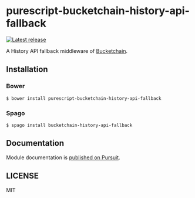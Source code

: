 # purescript-bucketchain-history-api-fallback

[![Latest release](http://img.shields.io/github/release/Bucketchain/purescript-bucketchain-history-api-fallback.svg)](https://github.com/Bucketchain/purescript-bucketchain-history-api-fallback/releases)

A History API fallback middleware of [Bucketchain](https://github.com/Bucketchain/purescript-bucketchain).

## Installation

### Bower

```
$ bower install purescript-bucketchain-history-api-fallback
```

### Spago

```
$ spago install bucketchain-history-api-fallback
```

## Documentation

Module documentation is [published on Pursuit](http://pursuit.purescript.org/packages/purescript-bucketchain-history-api-fallback).

## LICENSE

MIT
